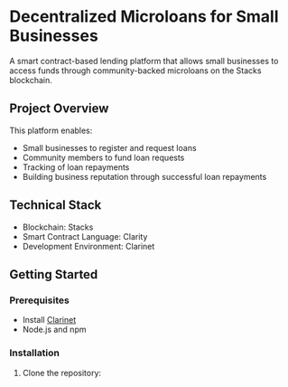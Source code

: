 # Decentralized Microloans for Small Businesses

A smart contract-based lending platform that allows small businesses to access funds through community-backed microloans on the Stacks blockchain.

## Project Overview

This platform enables:
- Small businesses to register and request loans
- Community members to fund loan requests
- Tracking of loan repayments
- Building business reputation through successful loan repayments

## Technical Stack

- Blockchain: Stacks
- Smart Contract Language: Clarity
- Development Environment: Clarinet

## Getting Started

### Prerequisites

- Install [Clarinet](https://github.com/hirosystems/clarinet)
- Node.js and npm

### Installation

1. Clone the repository:
